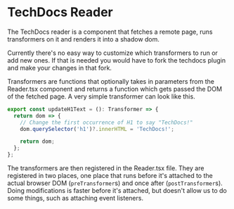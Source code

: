 # TechDocs Reader

The TechDocs reader is a component that fetches a remote page, runs transformers on it and renders it into a shadow dom.

Currently there's no easy way to customize which transformers to run or add new ones. If that is needed you would have to fork the techdocs plugin and make your changes in that fork.

Transformers are functions that optionally takes in parameters from the Reader.tsx component and returns a function which gets passed the DOM of the fetched page. A very simple transformer can look like this.

```typescript
export const updateH1Text = (): Transformer => {
  return dom => {
    // Change the first occurrence of H1 to say "TechDocs!"
    dom.querySelector('h1')?.innerHTML = 'TechDocs!';

    return dom;
  };
};
```

The transformers are then registered in the Reader.tsx file. They are registered in two places, one place that runs before it's attached to the actual browser DOM (`preTransformer`s) and once after (`postTransformer`s). Doing modifications is faster before it's attached, but doesn't allow us to do some things, such as attaching event listeners.

